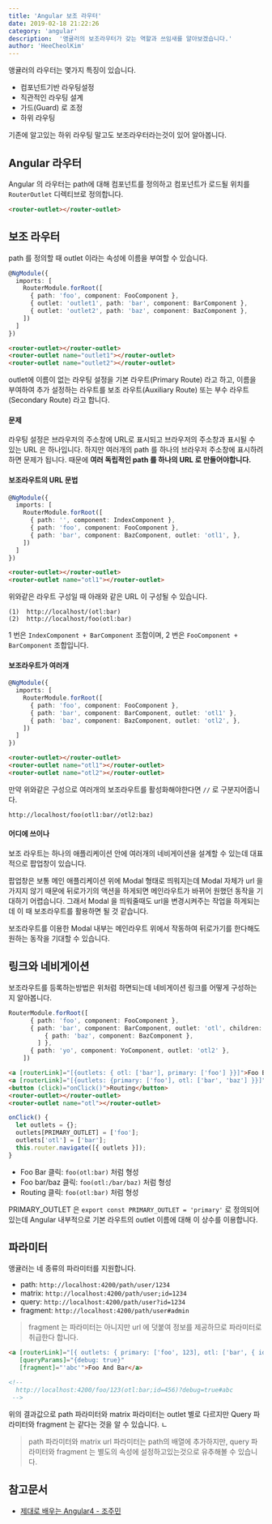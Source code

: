 ```yaml
---
title: 'Angular 보조 라우터'
date: 2019-02-18 21:22:26
category: 'angular'
description:  '앵귤러의 보조라우터가 갖는 역할과 쓰임새를 알아보겠습니다.'
author: 'HeeCheolKim'
---
```



앵귤러의 라우터는 몇가지 특징이 있습니다.

* 컴포넌트기반 라우팅설정
* 직관적인 라우팅 설계
* 가드(Guard) 로 조정
* 하위 라우팅

기존에 알고있는 하위 라우팅 말고도 보조라우터라는것이 있어 알아봅니다.

## Angular 라우터

Angular 의 라우터는 path에 대해 컴포넌트를 정의하고 컴포넌트가 로드될 위치를 `RouterOutlet` 디렉티브로 정의합니다.

```html
<router-outlet></router-outlet>
```

## 보조 라우터

path 를 정의할 때 outlet 이라는 속성에 이름을 부여할 수 있습니다.

```ts
@NgModule({
  imports: [
    RouterModule.forRoot([
      { path: 'foo', component: FooComponent },
      { outlet: 'outlet1', path: 'bar', component: BarComponent },
      { outlet: 'outlet2', path: 'baz', component: BazComponent },
    ])
  ]
})
```

```html
<router-outlet></router-outlet>
<router-outlet name="outlet1"></router-outlet>
<router-outlet name="outlet2"></router-outlet>
```

outlet에 이름이 없는 라우팅 설정을 기본 라우트(Primary Route) 라고 하고,
이름을 부여하여 추가 설정하는 라우트를 보조 라우트(Auxiliary Route) 또는 부수 라우트(Secondary Route) 라고 합니다.

#### 문제

라우팅 설정은 브라우저의 주소창에 URL로 표시되고 브라우저의 주소창과 표시될 수 있는 URL 은 하나입니다. 하지만 여러개의 path 를 하나의 브라우저 주소창에 표시하려하면 문제가 됩니다. 때문에 **여러 독립적인 path 를 하나의 URL 로 만들어야합니다.**


#### 보조라우트의 URL 문법

```ts
@NgModule({
  imports: [
    RouterModule.forRoot([
      { path: '', component: IndexComponent },
      { path: 'foo', component: FooComponent },
      { path: 'bar', component: BazComponent, outlet: 'otl1', },
    ])
  ]
})
```
```html
<router-outlet></router-outlet>
<router-outlet name="otl1"></router-outlet>
```

위와같은 라우트 구성일 때 아래와 같은 URL 이 구성될 수 있습니다.
```
(1)  http://localhost/(otl:bar)
(2)  http://localhost/foo(otl:bar)
```

1 번은 `IndexComponent + BarComponent` 조합이며,
2 번은 `FooComponent + BarComponent` 조합입니다.

#### 보조라우트가 여러개

```ts
@NgModule({
  imports: [
    RouterModule.forRoot([
      { path: 'foo', component: FooComponent },
      { path: 'bar', component: BarComponent, outlet: 'otl1' },
      { path: 'baz', component: BazComponent, outlet: 'otl2', },
    ])
  ]
})
```
```html
<router-outlet></router-outlet>
<router-outlet name="otl1"></router-outlet>
<router-outlet name="otl2"></router-outlet>
```

만약 위와같은 구성으로 여러개의 보조라우트를 활성화해야한다면 `//` 로 구분지어줍니다.

```
http://localhost/foo(otl1:bar//otl2:baz)
```

#### 어디에 쓰이나

보조 라우트는 하나의 애플리케이션 안에 여러개의 네비게이션을 설계할 수 있는데 대표적으로 팝업창이 있습니다.

팝업창은 보통 메인 애플리케이션 위에 Modal 형태로 띄워지는데 Modal 자체가 url 을 가지지 않기 때문에 뒤로가기의 액션을 하게되면 메인라우트가 바뀌어 원했던 동작을 기대하기 어렵습니다. 그래서 Modal 을 띄워줄때도 url을 변경시켜주는 작업을 하게되는데 이 때 보조라우트를 활용하면 될 것 같습니다.

보조라우트를 이용한 Modal 내부는 메인라우트 위에서 작동하여 뒤로가기를 한다해도 원하는 동작을 기대할 수 있습니다.

## 링크와 네비게이션

보조라우트를 등록하는방법은 위처럼 하면되는데 네비게이션 링크를 어떻게 구성하는지 알아봅니다.

```ts
RouterModule.forRoot([
      { path: 'foo', component: FooComponent },
      { path: 'bar', component: BarComponent, outlet: 'otl', children: [
          { path: 'baz', component: BazComponent },
        ] },
      { path: 'yo', component: YoComponent, outlet: 'otl2' },
    ])
```
```html
<a [routerLink]="[{outlets: { otl: ['bar'], primary: ['foo'] }}]">Foo Bar</a>
<a [routerLink]="[{outlets: {primary: ['foo'], otl: ['bar', 'baz'] }}]">Foo bar/baz</a>
<button (click)="onClick()">Routing</button>
<router-outlet></router-outlet>
<router-outlet name="otl"></router-outlet>
```
```ts
onClick() {
  let outlets = {};
  outlets[PRIMARY_OUTLET] = ['foo'];
  outlets['otl'] = ['bar'];
  this.router.navigate([{ outlets }]);
}
```

* Foo Bar 클릭: `foo(otl:bar)` 처럼 형성
* Foo bar/baz 클릭: `foo(otl:/bar/baz)` 처럼 형성
* Routing 클릭: `foo(otl:bar)` 처럼 형성

PRIMARY_OUTLET 은 `export const PRIMARY_OUTLET = 'primary'` 로 정의되어있는데 Angular 내부적으로 기본 라우트의 outlet 이름에 대해 이 상수를 이용합니다.

## 파라미터

앵귤러는 네 종류의 파라미터를 지원합니다.

* path: `http://localhost:4200/path/user/1234`
* matrix: `http://localhost:4200/path/user;id=1234`
* query: `http://localhost:4200/path/user?id=1234`
* fragment: `http://localhost:4200/path/user#admin`

> fragment 는 파라미터는 아니지만 url 에 덧붙여 정보를 제공하므로 파라미터로 취급한다 합니다.

```html
<a [routerLink]="[{ outlets: { primary: ['foo', 123], otl: ['bar', { id: 456 }]}}]"
   [queryParams]="{debug: true}"
   [fragment]="'abc'">Foo And Bar</a>

<!--
  http://localhost:4200/foo/123(otl:bar;id=456)?debug=true#abc
 -->
```

위의 결과값으로 path 파라미터와 matrix 파라미터는 outlet 별로 다르지만 Query 파라미터와 fragment 는 같다는 것을 알 수 있습니다.  ㄴ

> path 파라미터와 matrix url 파라미터는 path의 배열에 추가하지만, query 파라미터와 fragment 는 별도의 속성에 설정하고있는것으로 유추해볼 수 있습니다.


## 참고문서

* [제대로 배우는 Angular4 - 조주민](http://www.yes24.com/24/goods/42497045)
